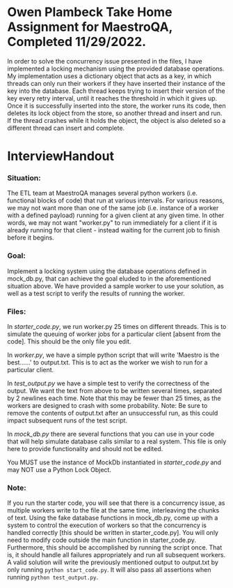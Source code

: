 # Owen Plambeck Take Home Assignment for MaestroQA, Completed 11/29/2022. 


In order to solve the concurrency issue presented in the files, I have implemented a locking
mechanism using the provided database operations. My implementation uses a dictionary object 
that acts as a key, in which threads can only run their workers if they have inserted their 
instance of the key into the database. Each thread keeps trying to insert their version of 
the key every retry interval, until it reaches the threshold in which it gives up. Once it is
successfully inserted into the store, the worker runs its code, then deletes its lock object from the store, 
so another thread and insert and run. If the thread crashes while it holds the object, the object 
is also deleted so a different thread can insert and complete. 



# InterviewHandout

### Situation: 
The ETL team at MaestroQA manages several python workers (i.e. functional blocks of code) that run at various intervals. For various reasons, we may not want more than one of the same job (i.e. instance of a worker with a defined payload) running for a given client at any given time. In other words, we may not want "worker.py" to run immediately for a client if it is already running for that client - instead waiting for the current job to finish before it begins.

### Goal: 
Implement a locking system using the database operations defined in mock_db.py, that can achieve the goal eluded to in the aforementioned situation above. We have provided a sample worker to use your solution, as well as a test script to verify the results of running the worker.

### Files:

In *starter_code.py*, we run worker.py 25 times on different threads. This is to simulate the queuing of worker jobs for a particular client [absent from the code]. This should be the only file you edit.

In *worker.py*, we have a simple python script that will write 'Maestro is the best......' to output.txt. This is to act as the worker we wish to run for a particular client.

In *test_output.py* we have a simple test to verify the correctness of the output. We want the text from above to be written several times, separated by 2 newlines each time. Note that this may be fewer than 25 times, as the workers are designed to crash with some probability. Note: Be sure to remove the contents of output.txt after an unsuccessful run, as this could impact subsequent runs of the test script.

In *mock_db.py* there are several functions that you can use in your code that will help simulate database calls similar to a real system. This file is only here to provide functionality and should not be edited.


You MUST use the instance of MockDb instantiated in *starter_code.py* and may NOT use a Python Lock Object.

### Note:

If you run the starter code, you will see that there is a concurrency issue, as multiple workers write to the file at the same time, interleaving the chunks of text. Using the fake database functions in mock_db.py, come up with a system to control the execution of workers so that the concurrency is handled correctly [this should be written in starter_code.py]. You will only need to modify code outside the main function in starter_code.py. Furthermore, this should be accomplished by running the script once. That is, it should handle all failures appropriately and run all subsequent workers. A valid solution will write the previously mentioned output to output.txt by only running `python start_code.py`. It will also pass all assertions when running `python test_output.py`.
